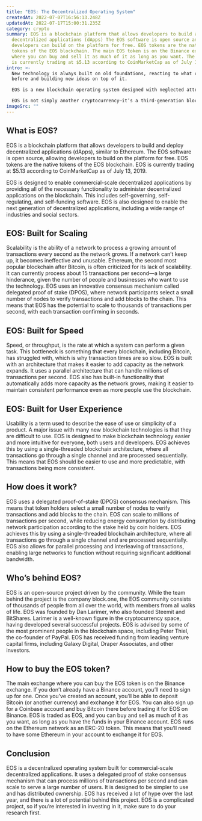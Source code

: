 ```yaml
---
title: "EOS: The Decentralized Operating System"
createdAt: 2022-07-07T16:56:13.248Z
updatedAt: 2022-07-17T15:00:31.235Z
category: crypto
summary: EOS is a blockchain platform that allows developers to build and deploy
  decentralized applications (dApps) The EOS software is open source and
  developers can build on the platform for free. EOS tokens are the native
  tokens of the EOS blockchain. The main EOS token is on the Binance exchange
  where you can buy and sell it as much of it as long as you want. The platform
  is currently trading at $5.13 according to CoinMarketCap as of July 13, 2019.
intro: >-
  New technology is always built on old foundations, reacting to what came
  before and building new ideas on top of it. 

  EOS is a new blockchain operating system designed with neglected attributes in mind: speed, scalability, and user experience. It’s the fifth generation of blockchain technology, built to tackle the limitations of previous generations with an end goal of mass adoption.

  EOS is not simply another cryptocurrency—it’s a third-generation blockchain that functions as a decentralized operating system, introducing new concepts and mechanics from software development as a service (SaaS) applications like Salesforce or Google Docs. In this article, we explore exactly what that means for you as an EOS token holder and potential investor.
imageSrc: ""
---
```


## What is EOS?

EOS is a blockchain platform that allows developers to build and deploy decentralized applications (dApps), similar to Ethereum. The EOS software is open source, allowing developers to build on the platform for free. EOS tokens are the native tokens of the EOS blockchain. EOS is currently trading at $5.13 according to CoinMarketCap as of July 13, 2019.

EOS is designed to enable commercial-scale decentralized applications by providing all of the necessary functionality to administer decentralized applications on the blockchain. This includes self-governing, self-regulating, and self-funding software. EOS is also designed to enable the next generation of decentralized applications, including a wide range of industries and social sectors.

## EOS: Built for Scaling

Scalability is the ability of a network to process a growing amount of transactions every second as the network grows. If a network can’t keep up, it becomes ineffective and unusable.
Ethereum, the second most popular blockchain after Bitcoin, is often criticized for its lack of scalability. It can currently process about 15 transactions per second—a large hinderance, given the number of people and businesses who want to use the technology.
EOS uses an innovative consensus mechanism called delegated proof of stake (DPOS), where network participants select a small number of nodes to verify transactions and add blocks to the chain. This means that EOS has the potential to scale to thousands of transactions per second, with each transaction confirming in seconds.

## EOS: Built for Speed

Speed, or throughput, is the rate at which a system can perform a given task.
This bottleneck is something that every blockchain, including Bitcoin, has struggled with, which is why transaction times are so slow.
EOS is built with an architecture that makes it easier to add capacity as the network expands. It uses a parallel architecture that can handle millions of transactions per second. EOS also has built-in functionality that automatically adds more capacity as the network grows, making it easier to maintain consistent performance even as more people use the blockchain.

## EOS: Built for User Experience

Usability is a term used to describe the ease of use or simplicity of a product. A major issue with many new blockchain technologies is that they are difficult to use.
EOS is designed to make blockchain technology easier and more intuitive for everyone, both users and developers.
EOS achieves this by using a single-threaded blockchain architecture, where all transactions go through a single channel and are processed sequentially. This means that EOS should be easier to use and more predictable, with transactions being more consistent.

## How does it work?

EOS uses a delegated proof-of-stake (DPOS) consensus mechanism. This means that token holders select a small number of nodes to verify transactions and add blocks to the chain.
EOS can scale to millions of transactions per second, while reducing energy consumption by distributing network participation according to the stake held by coin holders.
EOS achieves this by using a single-threaded blockchain architecture, where all transactions go through a single channel and are processed sequentially.
EOS also allows for parallel processing and interleaving of transactions, enabling large networks to function without requiring significant additional bandwidth.

## Who’s behind EOS?

EOS is an open-source project driven by the community. While the team behind the project is the company block.one, the EOS community consists of thousands of people from all over the world, with members from all walks of life.
EOS was founded by Dan Larimer, who also founded Steemit and BitShares. Larimer is a well-known figure in the cryptocurrency space, having developed several successful projects.
EOS is advised by some of the most prominent people in the blockchain space, including Peter Thiel, the co-founder of PayPal.
EOS has received funding from leading venture capital firms, including Galaxy Digital, Draper Associates, and other investors.

## How to buy the EOS token?

The main exchange where you can buy the EOS token is on the Binance exchange. If you don’t already have a Binance account, you’ll need to sign up for one. Once you’ve created an account, you’ll be able to deposit Bitcoin (or another currency) and exchange it for EOS. You can also sign up for a Coinbase account and buy Bitcoin there before trading it for EOS on Binance.
EOS is traded as EOS, and you can buy and sell as much of it as you want, as long as you have the funds in your Binance account.
EOS runs on the Ethereum network as an ERC-20 token. This means that you’ll need to have some Ethereum in your account to exchange it for EOS.

## Conclusion

EOS is a decentralized operating system built for commercial-scale decentralized applications. It uses a delegated proof of stake consensus mechanism that can process millions of transactions per second and can scale to serve a large number of users. It is designed to be simpler to use and has distributed ownership. EOS has received a lot of hype over the last year, and there is a lot of potential behind this project.
EOS is a complicated project, so if you’re interested in investing in it, make sure to do your research first.
